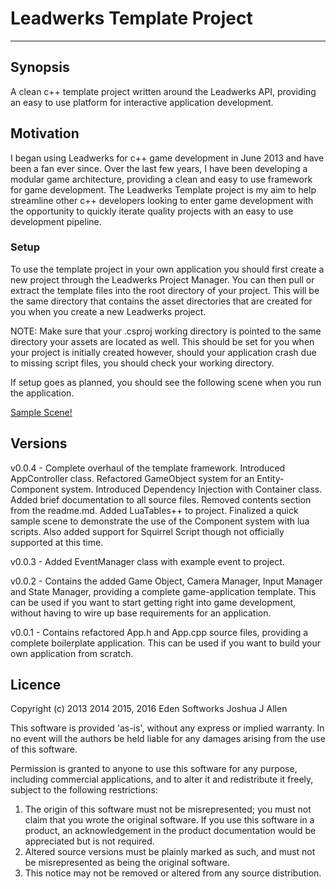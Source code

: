 # Leadwerks Template Project
---

## Synopsis

A clean c++ template project written around the Leadwerks API, providing an easy to use platform for interactive application development.

## Motivation

I began using Leadwerks for c++ game development in June 2013 and have been a fan ever since. Over the last few years, I have been developing a modular game architecture, providing a clean and easy to use framework for game development. The Leadwerks Template project is my aim to help streamline other c++ developers looking to enter game development with the opportunity to quickly iterate quality projects with an easy to use development pipeline.

### Setup

To use the template project in your own application you should first create a new project through the Leadwerks Project Manager. You can then pull or extract the template files into the root directory of your project. This will be the same directory that contains the asset directories that are created for you when you create a new Leadwerks project.

NOTE: Make sure that your .csproj working directory is pointed to the same directory your assets are located as well. This should be set for you when your project is initially created however, should your application crash due to missing script files, you should check your working directory.

If setup goes as planned, you should see the following scene when you run the application.

[Sample Scene!](./Screenshots/Sample_Scene.png)

## Versions

v0.0.4 - Complete overhaul of the template framework. Introduced AppController class. Refactored GameObject system for an Entity-Component system. Introduced Dependency Injection with Container class. Added brief documentation to all source files. Removed contents section from the readme.md. Added LuaTables++ to project. Finalized a quick sample scene to demonstrate the use of the Component system with lua scripts. Also added support for Squirrel Script though not officially supported at this time.

v0.0.3 - Added EventManager class with example event to project. 

v0.0.2 - Contains the added Game Object, Camera Manager, Input Manager and State Manager, providing a complete game-application template. This can be used if you want to start getting right into game development, without having to wire up base requirements for an application.

v0.0.1 - Contains refactored App.h and App.cpp source files, providing a complete boilerplate application. This can be used if you want to build your own application from scratch.

## Licence

Copyright (c) 2013 2014 2015, 2016 Eden Softworks Joshua J Allen
	
This software is provided 'as-is', without any express or implied
warranty. In no event will the authors be held liable for any damages
arising from the use of this software.

Permission is granted to anyone to use this software for any purpose,
including commercial applications, and to alter it and redistribute it
freely, subject to the following restrictions:

1. The origin of this software must not be misrepresented; you must not
   claim that you wrote the original software. If you use this software
   in a product, an acknowledgement in the product documentation would be
   appreciated but is not required.
2. Altered source versions must be plainly marked as such, and must not be
   misrepresented as being the original software.
3. This notice may not be removed or altered from any source distribution.
